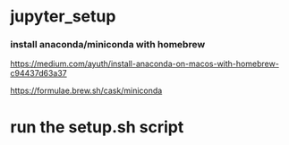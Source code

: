 # jupyter_setup


### install anaconda/miniconda with homebrew

https://medium.com/ayuth/install-anaconda-on-macos-with-homebrew-c94437d63a37

https://formulae.brew.sh/cask/miniconda


# run the setup.sh script

